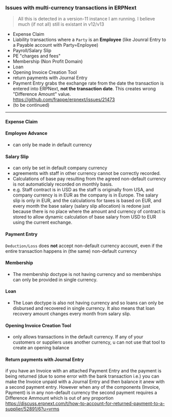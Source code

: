 ### Issues with multi-currency transactions in ERPNext

> All this is detected in a version-11 instance I am running. I believe much (if not all) still is existant in v12/v13

- Expense Claim
- Liability transactions where a `Party` is an **Employee** (like Jounral Entry to a Payable account with Party=Enployee)
- Payroll/Salary Slip
- PE "charges and fees"
- Membership (Non Profit Domain)
- Loan
- Opening Invoice Creation Tool
- return payments with Journal Entry
- Payment Entry grabs the exchange rate from the date the transaction is entered into ERPNext, **not the transaction date**. This creates wrong "Difference Amount" value. https://github.com/frappe/erpnext/issues/21473
- (to be continued)

---

#### Expense Claim

#### Employee Advance
- can only be made in default currency


#### Salary Slip
- can only be set in default company currency
- agreements with staff in other currency cannot be correctly recorded.
- Calculations of base pay resulting from the agreed non-default currency is not automaticlaly recorded on monthly basis.
- e.g. Staff contract is in USD as the staff is originally from USA, and company currency is in EUR as the company is in Europe. The salary slip is only in EUR, and the calculations for taxes is based on EUR, and every month the base salary (salary slip allocation) is redone just because there is no place where the amount and currency of contract is stored to allow dynamic calculation of base salary from USD to EUR using the current exchange.


#### Payment Entry

`Deduction/Loss` does **not** accept non-default currency account, even if the entire transaction happens in (the same) non-default currency

#### Membership 
- The membership doctype is not having currency and so memberships can only be provided in single currency.

#### Loan
- The Loan doctype is also not having currency and so loans can only be disbursed and recovered in single currency. It also means that loan recovery amount changes every month from salary slip.


#### Opening Invoice Creation Tool
- only allows transactions in the default currency. If any of your customers or suppliers uses another currency, u can not use that tool to create an opening balance

#### Return payments with Journal Entry
if you have an Invoice with an attached Payment Entry and the payment is being returned (due to some error with the bank transaction i.e.) you can make the Invoice unpaid with a Journal Entry and then balance it anew with a second payment entry. However when any of the components (Invoice, Payment) is in any non-default currency the second payment requires a Difference Ammount which is out of any proportion  https://discuss.erpnext.com/t/how-to-account-for-returned-payment-to-a-supplier/52891/6?u=vrms

